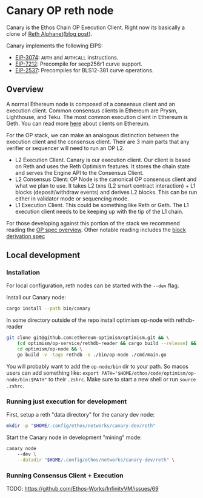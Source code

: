# Canary OP reth node

Canary is the Ethos Chain OP Execution Client. Right now its basically a clone of [Reth Alphanet][5]([blog post][4]).

Canary implements the following EIPS:
 - [EIP-3074](https://eips.ethereum.org/EIPS/eip-3074): `AUTH` and `AUTHCALL` instructions.
 - [EIP-7212](https://eips.ethereum.org/EIPS/eip-7212): Precompile for secp256r1 curve support.
 - [EIP-2537](https://eips.ethereum.org/EIPS/eip-2537): Precompiles for BLS12-381 curve operations.

## Overview

A normal Ethereum node is composed of a consensus client and an execution client. Common consensus clients in Ethereum are Prysm, Lighthouse, and Teku. The most common execution client in Ethereum is Geth. You can read more [here][1] about clients on Ethereum.

For the OP stack, we can make an analogous distinction between the execution client and the consensus client. Their are 3 main parts that any verifier or sequencer will need to run an OP L2.

- L2 Execution Client. Canary is our execution client. Our client is based on Reth and uses the Reth Optimism features. It stores the chain state and serves the Engine API to the Consensus Client.
- L2 Consensus Client: OP Node is the canonical OP consensus client and what we plan to use. It takes L2 txns (L2 smart contract interaction) + L1 blocks (deposit/withdraw events) and derives L2 blocks. This can be run either in validator mode or sequencing mode.
- L1 Execution Client. This could be something like Reth or Geth. The L1 execution client needs to be keeping up with the tip of the L1 chain.

For those developing against this portion of the stack we recommend reading the [OP spec overview][2]. Other notable reading includes the [block derivation spec][3]

## Local development

### Installation

For local configuration, reth nodes can be started with the `--dev` flag.

Install our Canary node:

```sh
cargo install --path bin/canary
```

In some directory outside of the repo install optimism op-node with rethdb-reader

```sh
git clone git@github.com:ethereum-optimism/optimism.git && \
    (cd optimism/op-service/rethdb-reader && cargo build --release) && \ 
    cd optimism/op-node && \
    go build -v -tags rethdb -o ./bin/op-node ./cmd/main.go 
```

You will probably want to add the `op-node/bin` dir to your path. So macos users can add something like: `export PATH="$HOME/ethos/code/optimism/op-node/bin:$PATH"` to their `.zshrc`. Make sure to start a new shell or run `source .zshrc`.

### Running just execution for development

First, setup a reth "data directory" for the canary dev node:

```sh
mkdir -p "$HOME/.config/ethos/networks/canary-dev/reth"
```

Start the Canary node in development "mining" mode:

```sh
canary node
    --dev \
    --datadir "$HOME/.config/ethos/networks/canary-dev/reth" \
```

### Running Consensus Client + Execution

TODO: https://github.com/Ethos-Works/InfinityVM/issues/69

[1]: https://ethereum.org/en/developers/docs/nodes-and-clients/client-diversity/
[2]: https://specs.optimism.io/protocol/overview.html
[3]: https://github.com/ethereum-optimism/specs/blob/main/specs/protocol/derivation.md
[4]: https://www.paradigm.xyz/2024/04/reth-alphanet
[5]: https://github.com/paradigmxyz/alphanet
